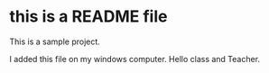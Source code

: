 # this is a README file

This is a sample project.


I added this file on my windows computer.
Hello class and Teacher.
